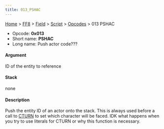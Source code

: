 ```yaml
---
title: 013_PSHAC
---
```


[Home](../../../../Main_Page.md) > [FF8](../../../../FF8.md) > [Field](../../../Field.md) > [Script](../../Script.md) > [Opcodes](../Opcodes.md) > 013 PSHAC

-   Opcode: **0x013**
-   Short name: **PSHAC**
-   Long name: Push actor code???

#### Argument

ID of the entity to reference

#### Stack

none

#### Description

Push the entity ID of an actor onto the stack. This is always used before a call to [CTURN](090_CTURN.md) to set which character will be faced. IDK what happens when you try to use literals for CTURN or why this function is necessary.
